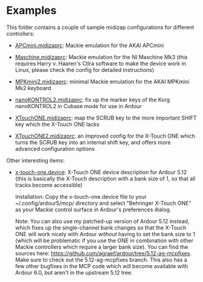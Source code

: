
# Examples

This folder contains a couple of sample midizap configurations for different controllers:

- [APCmini.midizaprc](APCmini.midizaprc): Mackie emulation for the AKAI APCmini

- [Maschine.midizaprc](Maschine.midizaprc): Mackie emulation for the NI Maschine Mk3 (this requires Harry v. Haaren's Ctlra software to make the device work in Linux, please check the config for detailed instructions)

- [MPKmini2.midizaprc](MPKmini2.midizaprc): minimal Mackie emulation for the AKAI MPKmini Mk2 keyboard

- [nanoKONTROL2.midizaprc](nanoKONTROL2.midizaprc): fix up the marker keys of the Korg nanoKONTROL2 in Cubase mode for use in Ardour

- [XTouchONE.midizaprc](XTouchONE.midizaprc): map the SCRUB key to the more important SHIFT key which the X-Touch ONE lacks

- [XTouchONE2.midizaprc](XTouchONE2.midizaprc): an improved config for the X-Touch ONE which turns the SCRUB key into an internal shift key, and offers more advanced configuration options

Other interesting items:

- [x-touch-one.device](x-touch-one.device): X-Touch ONE device description for Ardour 5.12 (this is basically the X-Touch description with a bank size of 1, so that all tracks become accessible)

	Installation: Copy the x-touch-one.device file to your ~/.config/ardour5/mcp/ directory and select "Behringer X-Touch ONE" as your Mackie control surface in Ardour's preferences dialog.

	Note: You can also use my patched-up version of Ardour 5.12 instead, which fixes up the single-channel bank changes so that the X-Touch ONE will work nicely with Ardour *without* having to set the bank size to 1 (which will be problematic if you use the ONE in combination with other Mackie controllers which require a larger bank size). You can find the sources here: https://github.com/agraef/ardour/tree/5.12-ag-mcpfixes. Make sure to check out the 5.12-ag-mcpfixes branch. This also has a few other bugfixes in the MCP code which will become available with Ardour 6.0, but aren't in the upstream 5.12 tree.
